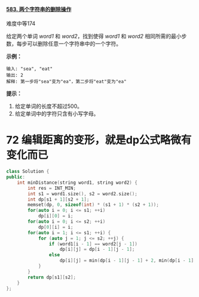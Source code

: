 #### [583. 两个字符串的删除操作](https://leetcode-cn.com/problems/delete-operation-for-two-strings/)

难度中等174

给定两个单词 *word1* 和 *word2*，找到使得 *word1* 和 *word2* 相同所需的最小步数，每步可以删除任意一个字符串中的一个字符。

 

**示例：**

```
输入: "sea", "eat"
输出: 2
解释: 第一步将"sea"变为"ea"，第二步将"eat"变为"ea"
```

 

**提示：**

1. 给定单词的长度不超过500。
2. 给定单词中的字符只含有小写字母。



# 72 编辑距离的变形，就是dp公式略微有变化而已

```c++
class Solution {
public:
    int minDistance(string word1, string word2) {
        int res = INT_MIN;
        int s1 = word1.size(), s2 = word2.size();
        int dp[s1 + 1][s2 + 1];
        memset(dp, 0, sizeof(int) * (s1 + 1) * (s2 + 1));
        for(auto i = 0; i <= s1; ++i)
            dp[i][0] = i;
        for(auto i = 0; i <= s2; ++i) 
            dp[0][i] = i;
        for(auto i = 1; i <= s1; ++i) {
            for (auto j = 1; j <= s2; ++j) {
                if (word1[i - 1] == word2[j - 1]) 
                    dp[i][j] = dp[i - 1][j - 1];
                else 
                    dp[i][j] = min(dp[i - 1][j - 1] + 2, min(dp[i - 1][j], dp[i][j - 1]) + 1);
            }
        } 
        return dp[s1][s2];
    }
};
```

